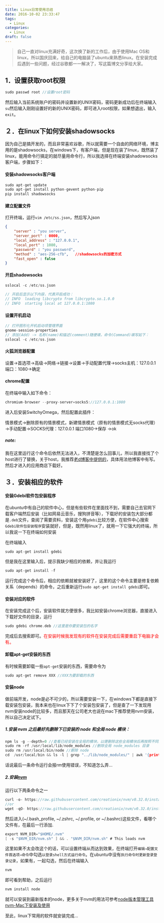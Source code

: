 ```yaml
---
title: Linux日常使用总结
date: 2016-10-02 23:33:47
tags:
  - Linux
categories:
  - Linux
draft: false
---
```

> 自己一直对linux充满好奇，这次换了新的工作后，由于使用Mac OS和linux，所以国庆回来，给自己的电脑装了ubuntu来熟悉linux。在安装完成后遇到一些问题，经过谷歌都一一解决了，写这篇博文分享给大家。

<!--more-->

## 1．设置获取root权限

```c
sudo passwd root //设置root密码
```

然后输入当前系统账户的密码并设置新的UNIX密码，密码更新成功后在终端输入`su`然后输入刚刚设置好的新的UNIX密码，即可进入root权限，如果想退出，输入`exit`。


## ２．在linux下如何安装shadowsocks

因为自己是搞开发的，而且非常喜欢谷歌，所以就需要一个自由的网络环境，博主用的是shadowsocks，在windows下，有客户端，但是现在装了linux，既然装了linux，能用命令行搞定的就尽量用命令行，所以我选择在终端安装shadowsocks客户端，步骤如下：

#### 安装shadowsocks客户端

```c
sudo apt-get update 
sudo apt-get install python-gevent python-pip
pip install shadowsocks
```

#### 建立配置文件

打开终端，运行`vim /etc/ss.json`，然后写入json

```json
{
	"server" : "you server",
	"server_port" : 0000,
	"local_address" : "127.0.0.1",
	"local_port" : 1080,
	"password" : "you password",
	"method" : "aes-256-cfb",   //shadowsocks的加密方式
	"fast_open" : false
}
```

#### 开启shadowsocks

```c
sslocal -c /etc/ss.json

// 开启后显示以下内容，代表开启成功：
// INFO  loading libcrypto from libcrypto.so.1.0.0
// INFO  starting local at 127.0.0.1:1080
```
#### 设置开机启动

```c
// 打开图形化开机启动项管理界面
gnome-session-properties
// 添加(Add) -> 名称(name)和描述(comment)随便填，命令(Command)填写如下： 
sslocal -c /etc/ss.json
```

#### 火狐浏览器配置

设置→首选项→高级→网络→链接→设置→手动配置代理→socks主机：127.0.0.1 端口：1080→确定

#### chrome配置

在终端中输入如下命令：

```c
chromium-browser --proxy-server=socks5://127.0.0.1:1080
```

进入后安装SwitchyOmega，然后配置此插件：

情景模式→删除原有的情景模式，新建情景模式（原有的情景模式无socks代理）→手动配置→SOCKS代理：127.0.0.1 端口1080→保存 →ok

##### note:

我在这里运行这个命令后依然无法进入，不清楚是怎么回事儿，所以我直接找了个host进行了替换，关于host，我推荐[老d博客中提供的](https://laod.cn/hosts/2016-google-hosts.html)，具体用法他博客中有写。然后才进入的应用商店下载好。

## ３．安装相应的软件

#### 安装Gdebi软件包安装程序

在ubuntu中有自己的软件中心，但是有些软件在里面找不到，需要自己去官网下载客户端然后安装（比如网易云音乐，搜狗拼音等），下载好的安装包大部分都是`.deb`文件，查阅了需要资料，安装这个用`gdebi`比较方便，在软件中心搜索`Gdebi软件包安装程序`安装就好，但是，既然用linux了，就用一下它强大的终端，所以我说一下在终端如何安装

在终端输入

```c
sudo apt-get install gdebi
```

但是我在这里输入后，提示我缺少相应的依赖，并让我运行

```c
sudo apt-get install -f
```

运行完成这个命令后，相应的依赖就被安装好了，这里的这个命令主要是修复依赖关系（depends）的命令，之后重新运行`sudo apt-get install gdebi`即可。

#### 安装对应的软件

在安装完成这个后，安装软件就方便很多，我比如安装chrome浏览器，直接进入下载好文件的目录，运行

```c
sudo gdebi chrome.deb //这里是你要安装包的名字
```

完成后去搜索即可。<font color='red'>在安装时候我发现有的软件在安装完成后需要重启下电脑才会有。</font>

#### 卸载apt-get安装的东西

有时候需要卸载一些`apt-get`安装的东西，需要命令为

```c
sudo apt-get remove XXX //XXX为要卸载的东西
```

#### 安装node

做前端开发，node是必不可少的，所以需要安装一下，在windows下都是直接下载安装包安装，我本来也在linux下下了个安装包安装了，但是查了一下发现用nvm安装node的比较多，而且那天在公司老大也说在mac下推荐使用nvm安装，所以自己决定试下。

##### 1.安装 nvm 之后最好先删除下已安装的 node 和全局 node 模块：

```c
npm ls -g --depth=0 //查看已经安装在全局的模块，以便删除这些全局模块后再按照不同的 node 版本重新进行全局安装
sudo rm -rf /usr/local/lib/node_modules //删除全局 node_modules 目录
sudo rm /usr/local/bin/node //删除 node
cd  /usr/local/bin && ls -l | grep "../lib/node_modules/" | awk '{print $9}'| xargs rm //删除全局 node 模块注册的软链
```

话说最后一条命令运行会报rm使用错误，不知道怎么弄...

##### 2.安装[nvm](https://github.com/creationix/nvm)

运行以下两条命令之一

```c
curl -o- https://raw.githubusercontent.com/creationix/nvm/v0.32.0/install.sh | bash
//or
wget -qO- https://raw.githubusercontent.com/creationix/nvm/v0.32.0/install.sh | bash
```

然后进入(~/.bash_profile, ~/.zshrc, ~/.profile, or ~/.bashrc)这些文件，看哪个文件有，在最后一行添加.

```c
export NVM_DIR="$HOME/.nvm"
[ -s "$NVM_DIR/nvm.sh" ] && . "$NVM_DIR/nvm.sh" # This loads nvm
```

这里如果不太会改这个的话，可以设置终端从而达到效果，在终端打开`编辑→配置文件首选项→命令`中勾选`以登录shell方式运行命令`。在ubuntu中没有`执行命令时更新登录登录记录`，如果有，一起勾选，然后在终端输入

```c
nvm
```

即可看到帮助，之后运行

```c
nvm install node
```

就可以安装到最新版本的node，更多关于nvm的用法可参考[node版本管理工具nvm-Mac下安装及使用](https://segmentfault.com/a/1190000004404505)

至此，linux下常用的软件就安装完成...
